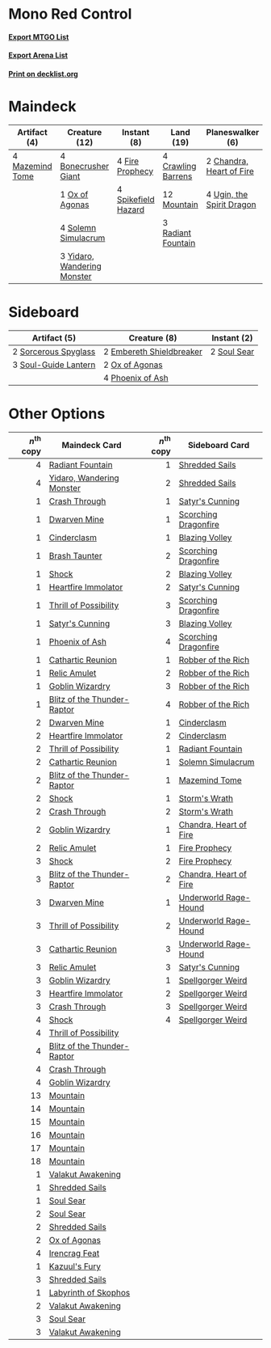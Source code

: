 # Mono Red Control

#### [Export MTGO List](../collection/Mono%20Red%20Control/Mono%20Red%20Control.txt)
#### [Export Arena List](../collection/Mono%20Red%20Control/Mono%20Red%20Control_arena.txt)
#### [Print on decklist.org](http://decklist.org/?deckmain=4%09Bonecrusher%20Giant%0A2%09Chandra,%20Heart%20of%20Fire%0A4%09Crawling%20Barrens%0A4%09Fire%20Prophecy%0A3%09Irencrag%20Feat%0A4%09Mazemind%20Tome%0A12%09Mountain%0A1%09Ox%20of%20Agonas%0A3%09Radiant%20Fountain%0A4%09Shatterskull%20Smashing%0A4%09Solemn%20Simulacrum%0A4%09Spikefield%20Hazard%0A4%09Storm's%20Wrath%0A4%09Ugin,%20the%20Spirit%20Dragon%0A3%09Yidaro,%20Wandering%20Monster&deckside=2%09Embereth%20Shieldbreaker%0A2%09Ox%20of%20Agonas%0A4%09Phoenix%20of%20Ash%0A2%09Sorcerous%20Spyglass%0A2%09Soul%20Sear%0A3%09Soul-Guide%20Lantern)
# Maindeck

|                                       Artifact (4)                                       |                                            Creature (12)                                             |                                         Instant (8)                                          |                                          Land (19)                                          |                                          Planeswalker (6)                                          |                                           Sorcery (11)                                           |
|------------------------------------------------------------------------------------------|------------------------------------------------------------------------------------------------------|----------------------------------------------------------------------------------------------|---------------------------------------------------------------------------------------------|----------------------------------------------------------------------------------------------------|--------------------------------------------------------------------------------------------------|
|4 [Mazemind Tome](http://gatherer.wizards.com/Pages/Card/Details.aspx?multiverseid=485555)|4 [Bonecrusher Giant](http://gatherer.wizards.com/Pages/Card/Details.aspx?multiverseid=473077)        |4 [Fire Prophecy](http://gatherer.wizards.com/Pages/Card/Details.aspx?multiverseid=479636)    |4 [Crawling Barrens](http://gatherer.wizards.com/Pages/Card/Details.aspx?multiverseid=491917)|2 [Chandra, Heart of Fire](http://gatherer.wizards.com/Pages/Card/Details.aspx?multiverseid=485458) |3 [Irencrag Feat](http://gatherer.wizards.com/Pages/Card/Details.aspx?multiverseid=473089)        |
|                                                                                          |1 [Ox of Agonas](http://gatherer.wizards.com/Pages/Card/Details.aspx?multiverseid=476398)             |4 [Spikefield Hazard](http://gatherer.wizards.com/Pages/Card/Details.aspx?multiverseid=491809)|12 [Mountain](http://gatherer.wizards.com/Pages/Card/Details.aspx?multiverseid=439859)       |4 [Ugin, the Spirit Dragon](http://gatherer.wizards.com/Pages/Card/Details.aspx?multiverseid=391948)|4 [Shatterskull Smashing](http://gatherer.wizards.com/Pages/Card/Details.aspx?multiverseid=491802)|
|                                                                                          |4 [Solemn Simulacrum](http://gatherer.wizards.com/Pages/Card/Details.aspx?multiverseid=389682)        |                                                                                              |3 [Radiant Fountain](http://gatherer.wizards.com/Pages/Card/Details.aspx?multiverseid=438810)|                                                                                                    |4 [Storm's Wrath](http://gatherer.wizards.com/Pages/Card/Details.aspx?multiverseid=476408)        |
|                                                                                          |3 [Yidaro, Wandering Monster](http://gatherer.wizards.com/Pages/Card/Details.aspx?multiverseid=479661)|                                                                                              |                                                                                             |                                                                                                    |                                                                                                  |


# Sideboard

|                                         Artifact (5)                                          |                                           Creature (8)                                            |                                     Instant (2)                                      |
|-----------------------------------------------------------------------------------------------|---------------------------------------------------------------------------------------------------|--------------------------------------------------------------------------------------|
|2 [Sorcerous Spyglass](http://gatherer.wizards.com/Pages/Card/Details.aspx?multiverseid=435407)|2 [Embereth Shieldbreaker](http://gatherer.wizards.com/Pages/Card/Details.aspx?multiverseid=473084)|2 [Soul Sear](http://gatherer.wizards.com/Pages/Card/Details.aspx?multiverseid=485483)|
|3 [Soul-Guide Lantern](http://gatherer.wizards.com/Pages/Card/Details.aspx?multiverseid=476488)|2 [Ox of Agonas](http://gatherer.wizards.com/Pages/Card/Details.aspx?multiverseid=476398)          |                                                                                      |
|                                                                                               |4 [Phoenix of Ash](http://gatherer.wizards.com/Pages/Card/Details.aspx?multiverseid=476399)        |                                                                                      |


# Other Options

|*n*<sup>th</sup> copy|                                            Maindeck Card                                             |*n*<sup>th</sup> copy|                                         Sideboard Card                                          |
|--------------------:|------------------------------------------------------------------------------------------------------|--------------------:|-------------------------------------------------------------------------------------------------|
|                    4|[Radiant Fountain](http://gatherer.wizards.com/Pages/Card/Details.aspx?multiverseid=438810)           |                    1|[Shredded Sails](http://gatherer.wizards.com/Pages/Card/Details.aspx?multiverseid=479656)        |
|                    4|[Yidaro, Wandering Monster](http://gatherer.wizards.com/Pages/Card/Details.aspx?multiverseid=479661)  |                    2|[Shredded Sails](http://gatherer.wizards.com/Pages/Card/Details.aspx?multiverseid=479656)        |
|                    1|[Crash Through](http://gatherer.wizards.com/Pages/Card/Details.aspx?multiverseid=430777)              |                    1|[Satyr's Cunning](http://gatherer.wizards.com/Pages/Card/Details.aspx?multiverseid=476403)       |
|                    1|[Dwarven Mine](http://gatherer.wizards.com/Pages/Card/Details.aspx?multiverseid=473205)               |                    1|[Scorching Dragonfire](http://gatherer.wizards.com/Pages/Card/Details.aspx?multiverseid=473101)  |
|                    1|[Cinderclasm](http://gatherer.wizards.com/Pages/Card/Details.aspx?multiverseid=491776)                |                    1|[Blazing Volley](http://gatherer.wizards.com/Pages/Card/Details.aspx?multiverseid=426821)        |
|                    1|[Brash Taunter](http://gatherer.wizards.com/Pages/Card/Details.aspx?multiverseid=485456)              |                    2|[Scorching Dragonfire](http://gatherer.wizards.com/Pages/Card/Details.aspx?multiverseid=473101)  |
|                    1|[Shock](http://gatherer.wizards.com/Pages/Card/Details.aspx?multiverseid=129732)                      |                    2|[Blazing Volley](http://gatherer.wizards.com/Pages/Card/Details.aspx?multiverseid=426821)        |
|                    1|[Heartfire Immolator](http://gatherer.wizards.com/Pages/Card/Details.aspx?multiverseid=485473)        |                    2|[Satyr's Cunning](http://gatherer.wizards.com/Pages/Card/Details.aspx?multiverseid=476403)       |
|                    1|[Thrill of Possibility](http://gatherer.wizards.com/Pages/Card/Details.aspx?multiverseid=473108)      |                    3|[Scorching Dragonfire](http://gatherer.wizards.com/Pages/Card/Details.aspx?multiverseid=473101)  |
|                    1|[Satyr's Cunning](http://gatherer.wizards.com/Pages/Card/Details.aspx?multiverseid=476403)            |                    3|[Blazing Volley](http://gatherer.wizards.com/Pages/Card/Details.aspx?multiverseid=426821)        |
|                    1|[Phoenix of Ash](http://gatherer.wizards.com/Pages/Card/Details.aspx?multiverseid=476399)             |                    4|[Scorching Dragonfire](http://gatherer.wizards.com/Pages/Card/Details.aspx?multiverseid=473101)  |
|                    1|[Cathartic Reunion](http://gatherer.wizards.com/Pages/Card/Details.aspx?multiverseid=417682)          |                    1|[Robber of the Rich](http://gatherer.wizards.com/Pages/Card/Details.aspx?multiverseid=473100)    |
|                    1|[Relic Amulet](http://gatherer.wizards.com/Pages/Card/Details.aspx?multiverseid=491898)               |                    2|[Robber of the Rich](http://gatherer.wizards.com/Pages/Card/Details.aspx?multiverseid=473100)    |
|                    1|[Goblin Wizardry](http://gatherer.wizards.com/Pages/Card/Details.aspx?multiverseid=485471)            |                    3|[Robber of the Rich](http://gatherer.wizards.com/Pages/Card/Details.aspx?multiverseid=473100)    |
|                    1|[Blitz of the Thunder-Raptor](http://gatherer.wizards.com/Pages/Card/Details.aspx?multiverseid=479629)|                    4|[Robber of the Rich](http://gatherer.wizards.com/Pages/Card/Details.aspx?multiverseid=473100)    |
|                    2|[Dwarven Mine](http://gatherer.wizards.com/Pages/Card/Details.aspx?multiverseid=473205)               |                    1|[Cinderclasm](http://gatherer.wizards.com/Pages/Card/Details.aspx?multiverseid=491776)           |
|                    2|[Heartfire Immolator](http://gatherer.wizards.com/Pages/Card/Details.aspx?multiverseid=485473)        |                    2|[Cinderclasm](http://gatherer.wizards.com/Pages/Card/Details.aspx?multiverseid=491776)           |
|                    2|[Thrill of Possibility](http://gatherer.wizards.com/Pages/Card/Details.aspx?multiverseid=473108)      |                    1|[Radiant Fountain](http://gatherer.wizards.com/Pages/Card/Details.aspx?multiverseid=438810)      |
|                    2|[Cathartic Reunion](http://gatherer.wizards.com/Pages/Card/Details.aspx?multiverseid=417682)          |                    1|[Solemn Simulacrum](http://gatherer.wizards.com/Pages/Card/Details.aspx?multiverseid=389682)     |
|                    2|[Blitz of the Thunder-Raptor](http://gatherer.wizards.com/Pages/Card/Details.aspx?multiverseid=479629)|                    1|[Mazemind Tome](http://gatherer.wizards.com/Pages/Card/Details.aspx?multiverseid=485555)         |
|                    2|[Shock](http://gatherer.wizards.com/Pages/Card/Details.aspx?multiverseid=129732)                      |                    1|[Storm's Wrath](http://gatherer.wizards.com/Pages/Card/Details.aspx?multiverseid=476408)         |
|                    2|[Crash Through](http://gatherer.wizards.com/Pages/Card/Details.aspx?multiverseid=430777)              |                    2|[Storm's Wrath](http://gatherer.wizards.com/Pages/Card/Details.aspx?multiverseid=476408)         |
|                    2|[Goblin Wizardry](http://gatherer.wizards.com/Pages/Card/Details.aspx?multiverseid=485471)            |                    1|[Chandra, Heart of Fire](http://gatherer.wizards.com/Pages/Card/Details.aspx?multiverseid=485458)|
|                    2|[Relic Amulet](http://gatherer.wizards.com/Pages/Card/Details.aspx?multiverseid=491898)               |                    1|[Fire Prophecy](http://gatherer.wizards.com/Pages/Card/Details.aspx?multiverseid=479636)         |
|                    3|[Shock](http://gatherer.wizards.com/Pages/Card/Details.aspx?multiverseid=129732)                      |                    2|[Fire Prophecy](http://gatherer.wizards.com/Pages/Card/Details.aspx?multiverseid=479636)         |
|                    3|[Blitz of the Thunder-Raptor](http://gatherer.wizards.com/Pages/Card/Details.aspx?multiverseid=479629)|                    2|[Chandra, Heart of Fire](http://gatherer.wizards.com/Pages/Card/Details.aspx?multiverseid=485458)|
|                    3|[Dwarven Mine](http://gatherer.wizards.com/Pages/Card/Details.aspx?multiverseid=473205)               |                    1|[Underworld Rage-Hound](http://gatherer.wizards.com/Pages/Card/Details.aspx?multiverseid=476414) |
|                    3|[Thrill of Possibility](http://gatherer.wizards.com/Pages/Card/Details.aspx?multiverseid=473108)      |                    2|[Underworld Rage-Hound](http://gatherer.wizards.com/Pages/Card/Details.aspx?multiverseid=476414) |
|                    3|[Cathartic Reunion](http://gatherer.wizards.com/Pages/Card/Details.aspx?multiverseid=417682)          |                    3|[Underworld Rage-Hound](http://gatherer.wizards.com/Pages/Card/Details.aspx?multiverseid=476414) |
|                    3|[Relic Amulet](http://gatherer.wizards.com/Pages/Card/Details.aspx?multiverseid=491898)               |                    3|[Satyr's Cunning](http://gatherer.wizards.com/Pages/Card/Details.aspx?multiverseid=476403)       |
|                    3|[Goblin Wizardry](http://gatherer.wizards.com/Pages/Card/Details.aspx?multiverseid=485471)            |                    1|[Spellgorger Weird](http://gatherer.wizards.com/Pages/Card/Details.aspx?multiverseid=461072)     |
|                    3|[Heartfire Immolator](http://gatherer.wizards.com/Pages/Card/Details.aspx?multiverseid=485473)        |                    2|[Spellgorger Weird](http://gatherer.wizards.com/Pages/Card/Details.aspx?multiverseid=461072)     |
|                    3|[Crash Through](http://gatherer.wizards.com/Pages/Card/Details.aspx?multiverseid=430777)              |                    3|[Spellgorger Weird](http://gatherer.wizards.com/Pages/Card/Details.aspx?multiverseid=461072)     |
|                    4|[Shock](http://gatherer.wizards.com/Pages/Card/Details.aspx?multiverseid=129732)                      |                    4|[Spellgorger Weird](http://gatherer.wizards.com/Pages/Card/Details.aspx?multiverseid=461072)     |
|                    4|[Thrill of Possibility](http://gatherer.wizards.com/Pages/Card/Details.aspx?multiverseid=473108)      |                     |                                                                                                 |
|                    4|[Blitz of the Thunder-Raptor](http://gatherer.wizards.com/Pages/Card/Details.aspx?multiverseid=479629)|                     |                                                                                                 |
|                    4|[Crash Through](http://gatherer.wizards.com/Pages/Card/Details.aspx?multiverseid=430777)              |                     |                                                                                                 |
|                    4|[Goblin Wizardry](http://gatherer.wizards.com/Pages/Card/Details.aspx?multiverseid=485471)            |                     |                                                                                                 |
|                   13|[Mountain](http://gatherer.wizards.com/Pages/Card/Details.aspx?multiverseid=439859)                   |                     |                                                                                                 |
|                   14|[Mountain](http://gatherer.wizards.com/Pages/Card/Details.aspx?multiverseid=439859)                   |                     |                                                                                                 |
|                   15|[Mountain](http://gatherer.wizards.com/Pages/Card/Details.aspx?multiverseid=439859)                   |                     |                                                                                                 |
|                   16|[Mountain](http://gatherer.wizards.com/Pages/Card/Details.aspx?multiverseid=439859)                   |                     |                                                                                                 |
|                   17|[Mountain](http://gatherer.wizards.com/Pages/Card/Details.aspx?multiverseid=439859)                   |                     |                                                                                                 |
|                   18|[Mountain](http://gatherer.wizards.com/Pages/Card/Details.aspx?multiverseid=439859)                   |                     |                                                                                                 |
|                    1|[Valakut Awakening](http://gatherer.wizards.com/Pages/Card/Details.aspx?multiverseid=491818)          |                     |                                                                                                 |
|                    1|[Shredded Sails](http://gatherer.wizards.com/Pages/Card/Details.aspx?multiverseid=479656)             |                     |                                                                                                 |
|                    1|[Soul Sear](http://gatherer.wizards.com/Pages/Card/Details.aspx?multiverseid=485483)                  |                     |                                                                                                 |
|                    2|[Soul Sear](http://gatherer.wizards.com/Pages/Card/Details.aspx?multiverseid=485483)                  |                     |                                                                                                 |
|                    2|[Shredded Sails](http://gatherer.wizards.com/Pages/Card/Details.aspx?multiverseid=479656)             |                     |                                                                                                 |
|                    2|[Ox of Agonas](http://gatherer.wizards.com/Pages/Card/Details.aspx?multiverseid=476398)               |                     |                                                                                                 |
|                    4|[Irencrag Feat](http://gatherer.wizards.com/Pages/Card/Details.aspx?multiverseid=473089)              |                     |                                                                                                 |
|                    1|[Kazuul's Fury](http://gatherer.wizards.com/Pages/Card/Details.aspx?multiverseid=491786)              |                     |                                                                                                 |
|                    3|[Shredded Sails](http://gatherer.wizards.com/Pages/Card/Details.aspx?multiverseid=479656)             |                     |                                                                                                 |
|                    1|[Labyrinth of Skophos](http://gatherer.wizards.com/Pages/Card/Details.aspx?multiverseid=476494)       |                     |                                                                                                 |
|                    2|[Valakut Awakening](http://gatherer.wizards.com/Pages/Card/Details.aspx?multiverseid=491818)          |                     |                                                                                                 |
|                    3|[Soul Sear](http://gatherer.wizards.com/Pages/Card/Details.aspx?multiverseid=485483)                  |                     |                                                                                                 |
|                    3|[Valakut Awakening](http://gatherer.wizards.com/Pages/Card/Details.aspx?multiverseid=491818)          |                     |                                                                                                 |

